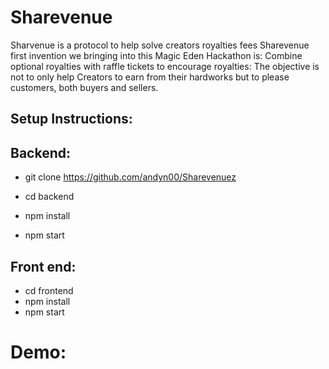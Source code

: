 # Sharevenue
Sharvenue is a protocol to help solve creators royalties fees
  Sharevenue first invention we bringing into this Magic Eden Hackathon is:
Combine optional royalties with raffle tickets to encourage royalties:
The objective is not to only help Creators to earn from their hardworks but to please customers, both buyers and sellers.



## Setup Instructions:

Backend:
-

  * git clone https://github.com/andyn00/Sharevenuez 
  * cd backend
  
  * npm install
  * npm start



 





Front end:
-
* cd frontend
 * npm install
 * npm start 
 
 # Demo:
